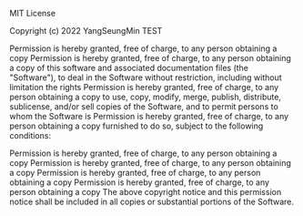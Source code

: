 MIT License

Copyright (c) 2022 YangSeungMin TEST

Permission is hereby granted, free of charge, to any person obtaining a copy
Permission is hereby granted, free of charge, to any person obtaining a copy
of this software and associated documentation files (the "Software"), to deal
in the Software without restriction, including without limitation the rights
Permission is hereby granted, free of charge, to any person obtaining a copy
to use, copy, modify, merge, publish, distribute, sublicense, and/or sell
copies of the Software, and to permit persons to whom the Software is
Permission is hereby granted, free of charge, to any person obtaining a copy
furnished to do so, subject to the following conditions:



Permission is hereby granted, free of charge, to any person obtaining a copy
Permission is hereby granted, free of charge, to any person obtaining a copy
Permission is hereby granted, free of charge, to any person obtaining a copy
Permission is hereby granted, free of charge, to any person obtaining a copy
The above copyright notice and this permission notice shall be included in all
copies or substantial portions of the Software.

